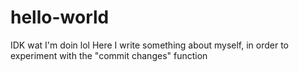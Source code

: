 # hello-world
IDK wat I'm doin lol
Here I write something about myself, in order to experiment with the "commit changes" function 
